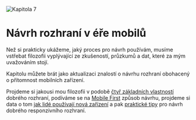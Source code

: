 ![Kapitola 7](dist/images/original/numbers/7.jpg)

# Návrh rozhraní v éře mobilů

Než si prakticky ukážeme, jaký proces pro návrh používám, musíme vstřebat filozofii vyplývající ze zkušeností, průzkumů a dat, které za mým uvažováním stojí. 

Kapitolu můžete brát jako aktualizaci znalostí o návrhu rozhraní obohacený o přítomnost mobilních zařízení. 

Projdeme si jakousi mou filozofii v podobě [čtyř základních vlastností](4-principy-ui.md) dobrého rozhraní, podíváme se na [Mobile First](mobile-first.md) způsob návrhu, projdeme si data o tom [jak lidé používají nová zařízení](lide-a-zarizeni.md) a pak [praktické tipy](tipy-responzivni-ui.md) pro návrh dobrého responzivního rozhraní.

